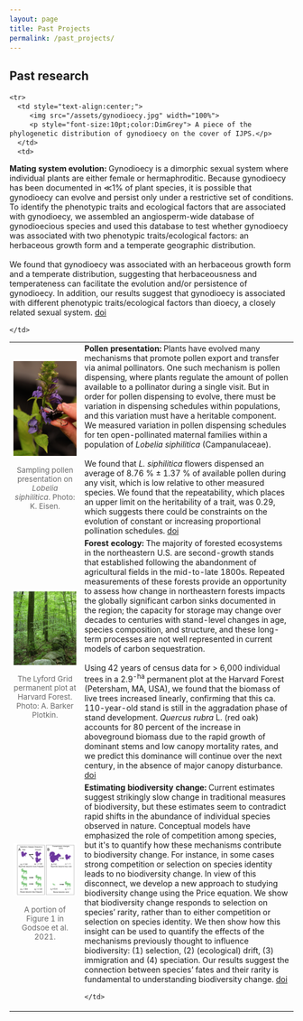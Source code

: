 ```yaml
---
layout: page
title: Past Projects
permalink: /past_projects/
---
```


## Past research

<p>
<table style="width: 100%">
    <colgroup>
       <col span="1" style="width: 25%;">
       <col span="1" style="width: 75%;">
    </colgroup>
   <tr>
      <td style="text-align:center;">
         <img src="/assets/pollendispensing.jpg" width="100%">
         <p style="font-size:10pt;color:DimGrey"> Sampling pollen presentation on <i> Lobelia siphilitica</i>. Photo: K. Eisen.</p>
      </td>
      <td>
         <b> Pollen presentation: </b> Plants have evolved many mechanisms that promote pollen export and transfer via animal pollinators. One such mechanism is pollen dispensing, where plants regulate the amount of pollen available to a pollinator during a single visit. But in order for pollen dispensing to evolve, there must be variation in dispensing schedules within populations, and this variation must have a heritable component. We measured variation in pollen dispensing schedules for ten open-pollinated maternal families within a population of <i>Lobelia siphilitica</i> (Campanulaceae). <br> <br> 
         We found that <i>L. siphilitica</i> flowers dispensed an average of 8.76 % &#177; 1.37 % of available pollen during any visit, which is low relative to other measured species. We found that the repeatability, which places an upper limit on the heritability of a trait, was 0.29, which suggests there could be constraints on the evolution of constant or increasing proportional pollination schedules. <a href="https://doi.org/10.1086/688961">doi</a> 
      </td>
   </tr>
   
   <tr>
      <td style="text-align:center;">
         <img src="/assets/Lyford2.jpg" width="100%">
         <p style="font-size:10pt;color:DimGrey"> The Lyford Grid permanent plot at Harvard Forest. Photo: A. Barker Plotkin.</p>
      </td>
      <td>
   <b> Forest ecology: </b> The majority of forested ecosystems in the northeastern U.S. are second-growth stands that established following the abandonment of agricultural fields in the mid-to-late 1800s. Repeated measurements of these forests provide an opportunity to assess how change in northeastern forests impacts the globally significant carbon sinks documented in the region; the capacity for storage may change over decades to centuries with stand-level changes in age, species composition, and structure, and these long-term processes are not well represented in current models of carbon sequestration. <br> <br>
   Using 42 years of census data for > 6,000 individual trees in a 2.9<sup>-ha</sup> permanent plot at the Harvard Forest (Petersham, MA, USA), we found that the biomass of live trees increased linearly, confirming that this ca. 110-year-old stand is still in the aggradation phase of stand development. <i>Quercus rubra</i> L. (red oak) accounts for 80 percent of the increase in aboveground biomass due to the rapid growth of dominant stems and low canopy mortality rates, and we predict this dominance will continue over the next century, in the absence of major canopy disturbance.
   <a href="https://doi.org/10.3159/TORREY-D-14-00027.1">doi</a>
    </td>
   </tr>
   
    <tr>
      <td style="text-align:center;">
         <img src="/assets/gynodioecy.jpg" width="100%">
         <p style="font-size:10pt;color:DimGrey"> A piece of the phylogenetic distribution of gynodioecy on the cover of IJPS.</p>
      </td>
      <td>
   <b> Mating system evolution: </b> Gynodioecy is a dimorphic sexual system where individual plants are either female or hermaphroditic. Because gynodioecy has been documented in ≪1% of plant species, it is possible that gynodioecy can evolve and persist only under a restrictive set of conditions. To identify the phenotypic traits and ecological factors that are associated with gynodioecy, we assembled an angiosperm-wide database of gynodioecious species and used this database to test whether gynodioecy was associated with two phenotypic traits/ecological factors: an herbaceous growth form and a temperate geographic distribution.<br> <br>
   We found that gynodioecy was associated with an herbaceous growth form and a temperate distribution, suggesting that herbaceousness and temperateness can facilitate the evolution and/or persistence of gynodioecy. 
In addition, our results suggest that gynodioecy is associated with different phenotypic traits/ecological factors than dioecy, a closely related sexual system.
   <a href="https://doi.org/10.1086/684260">doi</a>
   
    </td>
   </tr>
   
   <tr>
      <td style="text-align:center;">
         <img src="/assets/Price.png" width="100%">
         <p style="font-size:10pt;color:DimGrey"> A portion of Figure 1 in Godsoe et al. 2021.</p>
      </td>
      <td>
   <b> Estimating biodiversity change: </b> Current estimates suggest strikingly slow change in traditional measures of biodiversity, but these estimates seem to contradict rapid shifts in the abundance of individual species observed in nature. Conceptual models have emphasized the role of competition among species, but it's to quantify how these mechanisms contribute to biodiversity change. For instance, in some cases strong competition or selection on species identity leads to no biodiversity change. In view of this disconnect, we develop a new approach to studying biodiversity change using the Price equation. We show that biodiversity change responds to selection on species’ rarity, rather than to either competition or selection on species identity. We then show how this insight can be used to quantify the effects of the mechanisms previously thought to influence biodiversity: (1) selection, (2) (ecological) drift, (3) immigration and (4) speciation. Our results suggest the connection between species’ fates and their rarity is fundamental to understanding biodiversity change.  <a href="https://doi.org/10.1007/s12080-020-00478-3">doi</a>
   
    </td>
   </tr>   
   
</table>
</p>